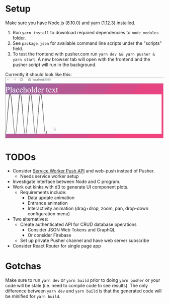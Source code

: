 # Setup

Make sure you have Node.js (8.10.0) and yarn (1.12.3) installed.

1. Run `yarn install` to download required dependencies to `node_modules` folder.
2. See `package.json` for available command line scripts under the "scripts" field.
3. To test the frontend with pusher.com run `yarn dev && yarn pusher & yarn start`. A new browser tab will open with the frontend and the pusher script will run in the background.

Currently it should look like this:
![preview][preview1]

# TODOs

-   Consider [Service Worker Push API][1] and web-push instead of Pusher.
    -   Needs service worker setup
-   Investigate interface between Node and C program.
-   Work out kinks with d3 to generate UI component plots.
    -   Requirements include:
        -   Data update animation
        -   Entrance animation
        -   Interactivity animation (drag+drop, zoom, pan, drop-down configuration menu)
-   Two alternatives:
    -   Create authenticated API for CRUD database operations
        -   Consider JSON Web Tokens and GraphQL
        -   Or consider Firebase
    -   Set up private Pusher channel and have web server subscribe
-   Consider React Router for single page app

[1]: https://developers.google.com/web/ilt/pwa/introduction-to-push-notifications#pushapi
[preview1]: preview1.gif

# Gotchas

Make sure to run `yarn dev` or `yarn build` prior to doing `yarn pusher` or your code will be stale (i.e. need to compile code to see results). The only difference between `yarn dev` and `yarn build` is that the generated code will be minified for `yarn build`.
